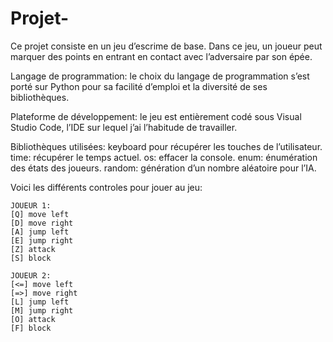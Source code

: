 # Projet-
Ce projet consiste en un jeu d’escrime de base. Dans ce jeu, un joueur peut marquer des points en entrant en contact avec l’adversaire par son épée.

Langage de programmation: le choix du langage de programmation s’est porté sur Python pour sa facilité d’emploi et la diversité de ses bibliothèques.

Plateforme de développement: le jeu est entièrement codé sous Visual Studio Code, l’IDE sur lequel j’ai l’habitude de travailler. 

Bibliothèques utilisées: 
keyboard  pour récupérer les touches de l’utilisateur. 
time: récupérer le temps actuel.
os: effacer la console. 
enum: énumération des états des joueurs. 
random: génération d’un nombre aléatoire pour l’IA.

Voici les différents controles pour jouer au jeu: 


    JOUEUR 1: 
    [Q] move left
    [D] move right
    [A] jump left 
    [E] jump right 
    [Z] attack 
    [S] block

    JOUEUR 2: 
    [<=] move left
    [=>] move right
    [L] jump left 
    [M] jump right 
    [O] attack 
    [F] block
